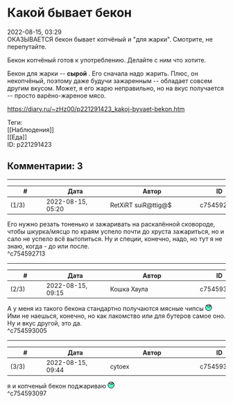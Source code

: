 Какой бывает бекон
==================

  
2022-08-15, 03:29  
 ОКАЗЫВАЕТСЯ бекон бывает копчёный и "для жарки". Смотрите, не перепутайте.   
   
 Бекон копчёный готов к употреблению. Делайте с ним что хотите.   
   
 Бекон для жарки --  **сырой**  . Его сначала надо жарить. Плюс, он некопчёный, поэтому даже будучи зажаренным -- обладает совсем другим вкусом. Может, я его жарю неправильно, но на вкус получается -- просто варёно-жареное мясо.   
  
<https://diary.ru/~zHz00/p221291423_kakoj-byvaet-bekon.htm>  
  
Теги:  
[[Наблюдения]]  
[[Еда]]  
ID: p221291423  


Комментарии: 3
--------------

  


---



|         #         |              Дата              |                     Автор                     |           ID           |
| --- | --- | --- | --- |
| (1/3) | 2022-08-15, 05:20 | RetXiRT suiR@ttig@$ | c754592713 |

  
 Его нужно резать тоненько и зажаривать на раскалённой сковороде, чтобы шкурка/мясцо по краям успело почти до хруста зажариться, но и сало не успело всё вытопиться. Ну и специи, конечно, надо, но тут я не знаю, когда - до или после.   
 ^c754592713

---



|         #         |              Дата              |                     Автор                     |           ID           |
| --- | --- | --- | --- |
| (2/3) | 2022-08-15, 09:15 | Кошка Хаула | c754593005 |

  
 А у меня из такого бекона стандартно получаются мясные чипсы ![:lol:](pics/1135.gif) Ими не наешься, конечно, но как лакомство или для бутеров самое оно. Ну и вкус другой, это да.   
 ^c754593005

---



|         #         |              Дата              |                     Автор                     |           ID           |
| --- | --- | --- | --- |
| (3/3) | 2022-08-15, 09:44 | cytoex | c754593097 |

  
 я и копченый бекон поджариваю ![:lol:](pics/1135.gif)   
 ^c754593097